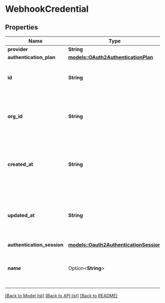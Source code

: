 # WebhookCredential

## Properties

Name | Type | Description | Notes
------------ | ------------- | ------------- | -------------
**provider** | **String** |  | 
**authentication_plan** | [**models::OAuth2AuthenticationPlan**](OAuth2AuthenticationPlan.md) |  | 
**id** | **String** | This is the unique identifier for the credential. | 
**org_id** | **String** | This is the unique identifier for the org that this credential belongs to. | 
**created_at** | **String** | This is the ISO 8601 date-time string of when the credential was created. | 
**updated_at** | **String** | This is the ISO 8601 date-time string of when the assistant was last updated. | 
**authentication_session** | [**models::Oauth2AuthenticationSession**](Oauth2AuthenticationSession.md) |  | 
**name** | Option<**String**> | This is the name of credential. This is just for your reference. | [optional]

[[Back to Model list]](../README.md#documentation-for-models) [[Back to API list]](../README.md#documentation-for-api-endpoints) [[Back to README]](../README.md)


